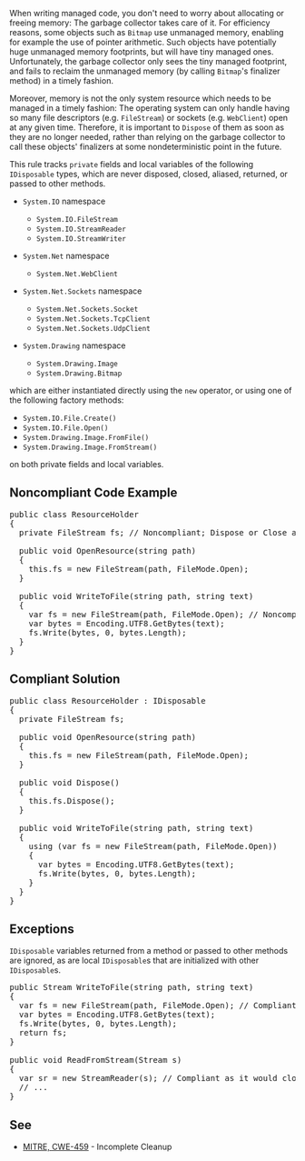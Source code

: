 When writing managed code, you don't need to worry about allocating or freeing memory: The garbage collector takes care of it. For efficiency
reasons, some objects such as `Bitmap` use unmanaged memory, enabling for example the use of pointer arithmetic. Such objects have
potentially huge unmanaged memory footprints, but will have tiny managed ones. Unfortunately, the garbage collector only sees the tiny managed
footprint, and fails to reclaim the unmanaged memory (by calling `Bitmap`'s finalizer method) in a timely fashion. 

Moreover, memory is not the only system resource which needs to be managed in a timely fashion: The operating system can only handle having so many
file descriptors (e.g. `FileStream`) or sockets (e.g. `WebClient`) open at any given time. Therefore, it is important to
`Dispose` of them as soon as they are no longer needed, rather than relying on the garbage collector to call these objects' finalizers at
some nondeterministic point in the future.

This rule tracks `private` fields and local variables of the following `IDisposable` types, which are never disposed, closed,
aliased, returned, or passed to other methods.

*   `System.IO` namespace

    *   `System.IO.FileStream`
    *   `System.IO.StreamReader`
    *   `System.IO.StreamWriter`
*   `System.Net` namespace

    *   `System.Net.WebClient`
*   `System.Net.Sockets` namespace

    *   `System.Net.Sockets.Socket`
    *   `System.Net.Sockets.TcpClient`
    *   `System.Net.Sockets.UdpClient`
*   `System.Drawing` namespace

    *   `System.Drawing.Image`
    *   `System.Drawing.Bitmap`

which are either instantiated directly using the `new` operator, or using one of the following factory methods:

*   `System.IO.File.Create()`
*   `System.IO.File.Open()`
*   `System.Drawing.Image.FromFile()`
*   `System.Drawing.Image.FromStream()`

on both private fields and local variables.

## Noncompliant Code Example

<pre>
public class ResourceHolder
{
  private FileStream fs; // Noncompliant; Dispose or Close are never called

  public void OpenResource(string path)
  {
    this.fs = new FileStream(path, FileMode.Open);
  }

  public void WriteToFile(string path, string text)
  {
    var fs = new FileStream(path, FileMode.Open); // Noncompliant
    var bytes = Encoding.UTF8.GetBytes(text);
    fs.Write(bytes, 0, bytes.Length);
  }
}
</pre>

## Compliant Solution

<pre>
public class ResourceHolder : IDisposable
{
  private FileStream fs;

  public void OpenResource(string path)
  {
    this.fs = new FileStream(path, FileMode.Open);
  }

  public void Dispose()
  {
    this.fs.Dispose();
  }

  public void WriteToFile(string path, string text)
  {
    using (var fs = new FileStream(path, FileMode.Open))
    {
      var bytes = Encoding.UTF8.GetBytes(text);
      fs.Write(bytes, 0, bytes.Length);
    }
  }
}
</pre>

## Exceptions

`IDisposable` variables returned from a method or passed to other methods are ignored, as are local `IDisposable`s that are
initialized with other `IDisposable`s.

<pre>
public Stream WriteToFile(string path, string text)
{
  var fs = new FileStream(path, FileMode.Open); // Compliant, because it is returned
  var bytes = Encoding.UTF8.GetBytes(text);
  fs.Write(bytes, 0, bytes.Length);
  return fs;
}

public void ReadFromStream(Stream s)
{
  var sr = new StreamReader(s); // Compliant as it would close the underlying stream.
  // ...
}
</pre>

## See

*   [MITRE, CWE-459](http://cwe.mitre.org/data/definitions/459.html) - Incomplete Cleanup